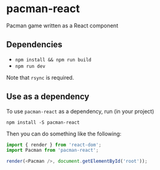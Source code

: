 # pacman-react

Pacman game written as a React component

## Dependencies

- `npm install && npm run build`
- `npm run dev`

Note that `rsync` is required.


## Use as a dependency

To use `pacman-react` as a dependency, run (in your project)

`npm install -S pacman-react`

Then you can do something like the following:

```js
import { render } from 'react-dom';
import Pacman from 'pacman-react';

render(<Pacman />, document.getElementById('root'));
```


